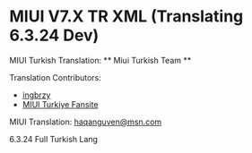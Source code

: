 MIUI V7.X TR XML
(Translating 6.3.24 Dev)
==============================

MIUI Turkish Translation: ** Miui Turkish Team **

Translation Contributors:
- [ingbrzy](http://xiaomi.eu)
- [ MIUI Turkiye Fansite](http://www.miuiturkiye.net)  

MIUI Translation: haqanguven@msn.com


6.3.24 Full Turkish Lang


